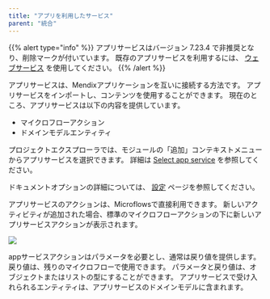 ```yaml
---
title: "アプリを利用したサービス"
parent: "統合"
---
```


{{% alert type="info" %}}
アプリサービスはバージョン 7.23.4 で非推奨となり、削除マークが付いています。 既存のアプリサービスを利用するには、 [ウェブサービス](consumed-web-services) を使用してください。
{{% /alert %}}

アプリサービスは、Mendixアプリケーションを互いに接続する方法です。 アプリサービスをインポートし、コンテンツを使用することができます。 現在のところ、アプリサービスは以下の内容を提供しています。

*   マイクロフローアクション
*   ドメインモデルエンティティ

プロジェクトエクスプローラでは、モジュールの「追加」コンテキストメニューからアプリサービスを選択できます。 詳細は [Select app service](select-app-service) を参照してください。

ドキュメントオプションの詳細については、 [設定](settings) ページを参照してください。

アプリサービスのアクションは、Microflowsで直接利用できます。 新しいアクティビティが追加された場合、標準のマイクロフローアクションの下に新しいアプリサービスアクションが表示されます。

![](attachments/16713703/16843891.png)

appサービスアクションはパラメータを必要とし、通常は戻り値を提供します。 戻り値は、残りのマイクロフローで使用できます。 パラメータと戻り値は、オブジェクトまたはリストの型にすることができます。 アプリサービスで受け入れられるエンティティは、アプリサービスのドメインモデルに含まれます。
